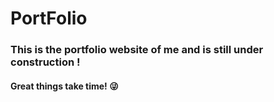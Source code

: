 # PortFolio
### This is the portfolio website of me and is still under construction !
#### Great things take time! 😜
